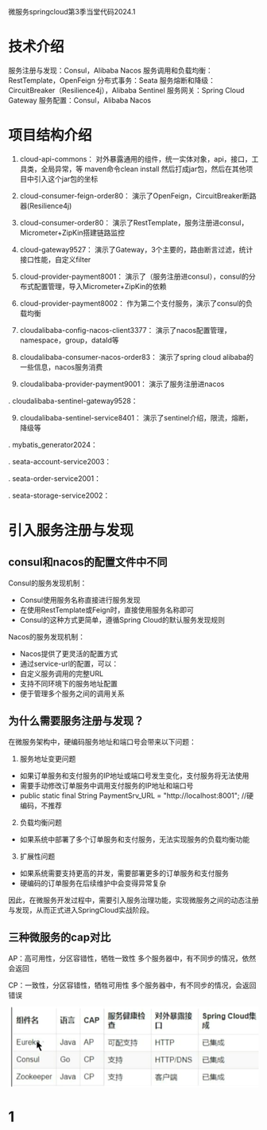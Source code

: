 微服务springcloud第3季当堂代码2024.1
# 技术介绍
服务注册与发现：Consul，Alibaba Nacos
服务调用和负载均衡：RestTemplate，OpenFeign
分布式事务：Seata
服务熔断和降级：CircuitBreaker（Resilience4j），Alibaba Sentinel
服务网关：Spring Cloud Gateway
服务配置：Consul，Alibaba Nacos

# 项目结构介绍
1. cloud-api-commons：
对外暴露通用的组件，统一实体对象，api，接口，工具类，全局异常，等
maven命令clean install 然后打成jar包，然后在其他项目中引入这个jar包的坐标

5. cloud-consumer-feign-order80：
演示了OpenFeign，CircuitBreaker断路器(Resilience4j)

3. cloud-consumer-order80：
演示了RestTemplate，服务注册进consul，Micrometer+ZipKin搭建链路监控

5. cloud-gateway9527：
演示了Gateway，3个主要的，路由断言过滤，统计接口性能，自定义filter

1. cloud-provider-payment8001：
演示了（服务注册进consul），consul的分布式配置管理，导入Micrometer+ZipKin的依赖

1. cloud-provider-payment8002：
作为第二个支付服务，演示了consul的负载均衡

8. cloudalibaba-config-nacos-client3377：
演示了nacos配置管理，namespace，group，dataId等

6. cloudalibaba-consumer-nacos-order83：
演示了spring cloud alibaba的一些信息，nacos服务消费

7. cloudalibaba-provider-payment9001：
演示了服务注册进nacos

. cloudalibaba-sentinel-gateway9528：

9. cloudalibaba-sentinel-service8401：
演示了sentinel介绍，限流，熔断，降级等

. mybatis_generator2024：

. seata-account-service2003：

. seata-order-service2001：

. seata-storage-service2002：

# 引入服务注册与发现

## consul和nacos的配置文件中不同
Consul的服务发现机制：
- Consul使用服务名称直接进行服务发现
- 在使用RestTemplate或Feign时，直接使用服务名称即可
- Consul的这种方式更简单，遵循Spring Cloud的默认服务发现规则

Nacos的服务发现机制：
- Nacos提供了更灵活的配置方式
- 通过service-url的配置，可以：
- 自定义服务调用的完整URL
- 支持不同环境下的服务地址配置
- 便于管理多个服务之间的调用关系

## 为什么需要服务注册与发现？

在微服务架构中，硬编码服务地址和端口号会带来以下问题：

1. 服务地址变更问题
- 如果订单服务和支付服务的IP地址或端口号发生变化，支付服务将无法使用
- 需要手动修改订单服务中调用支付服务的IP地址和端口号
- public static final String PaymentSrv_URL = "http://localhost:8001"; //硬编码，不推荐

2. 负载均衡问题
- 如果系统中部署了多个订单服务和支付服务，无法实现服务的负载均衡功能

3. 扩展性问题
- 如果系统需要支持更高的并发，需要部署更多的订单服务和支付服务
- 硬编码的订单服务在后续维护中会变得异常复杂

因此，在微服务开发过程中，需要引入服务治理功能，实现微服务之间的动态注册与发现，从而正式进入SpringCloud实战阶段。

## 三种微服务的cap对比
AP：高可用性，分区容错性，牺牲一致性  多个服务器中，有不同步的情况，依然会返回

CP：一致性，分区容错性，牺牲可用性  多个服务器中，有不同步的情况，会返回错误


![image-20241031140021709](README.assets/image-20241031140021709.png)



# 1
